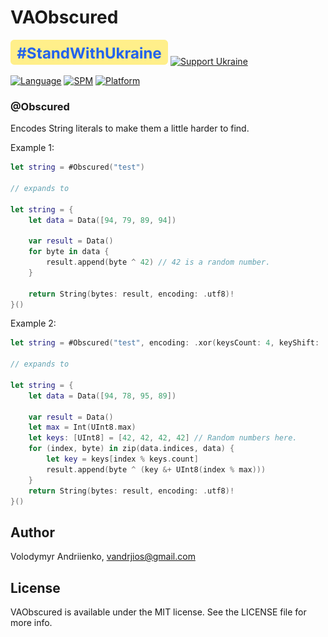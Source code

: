 # VAObscured


[![StandWithUkraine](https://raw.githubusercontent.com/vshymanskyy/StandWithUkraine/main/badges/StandWithUkraine.svg)](https://github.com/vshymanskyy/StandWithUkraine/blob/main/docs/README.md)
[![Support Ukraine](https://img.shields.io/badge/Support-Ukraine-FFD500?style=flat&labelColor=005BBB)](https://opensource.fb.com/support-ukraine)


[![Language](https://img.shields.io/badge/language-Swift%205.9-orangered.svg?style=flat)](https://www.swift.org)
[![SPM](https://img.shields.io/badge/SPM-compatible-limegreen.svg?style=flat)](https://github.com/apple/swift-package-manager)
[![Platform](https://img.shields.io/badge/platform-iOS%20%7C%20watchOS%20%7C%20tvOS%20%7C%20macOS%20%7C%20macCatalyst-lightgray.svg?style=flat)](https://developer.apple.com/discover)


### @Obscured


Encodes String literals to make them a little harder to find.


Example 1:


```swift
let string = #Obscured("test")

// expands to

let string = {
    let data = Data([94, 79, 89, 94])

    var result = Data()
    for byte in data {
        result.append(byte ^ 42) // 42 is a random number.
    }

    return String(bytes: result, encoding: .utf8)!
}()
```


Example 2:


```swift
let string = #Obscured("test", encoding: .xor(keysCount: 4, keyShift: .addition))

// expands to

let string = {
    let data = Data([94, 78, 95, 89])

    var result = Data()
    let max = Int(UInt8.max)
    let keys: [UInt8] = [42, 42, 42, 42] // Random numbers here.
    for (index, byte) in zip(data.indices, data) {
        let key = keys[index % keys.count]
        result.append(byte ^ (key &+ UInt8(index % max)))
    }
    return String(bytes: result, encoding: .utf8)!
}()
```


## Author


Volodymyr Andriienko, vandrjios@gmail.com


## License


VAObscured is available under the MIT license. See the LICENSE file for more info.
